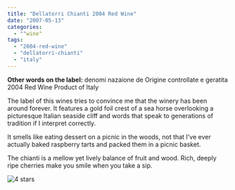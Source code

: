 ```yaml
---
title: "Dellatorri Chianti 2004 Red Wine"
date: "2007-05-13"
categories:
  - ""wine"
tags:
  - "2004-red-wine"
  - "dellatorri-chianti"
  - "italy"
---
```


**Other words on the label:** denomi nazaione de Origine controllate e geratita 2004 Red Wine Product of Italy

The label of this wines tries to convince me that the winery has been around forever. It features a gold foil crest of a sea horse overlooking a picturesque Italian seaside cliff and words that speak to generations of tradition if I interpret correctly.

It smells like eating dessert on a picnic in the woods, not that I've ever actually baked raspberry tarts and packed them in a picnic basket.

The chianti is a mellow yet lively balance of fruit and wood. Rich, deeply ripe cherries make you smile when you take a sip.

![4 stars](http://s3.amazonaws.com/thegourmez-wpmedia/2009/02/rating_truffle1.gif "rating_truffle1")
